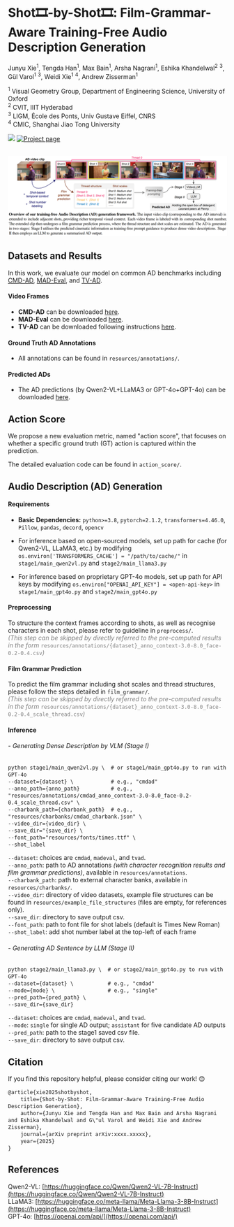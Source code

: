 # Shot🎞️-by-Shot🎞️: Film-Grammar-Aware Training-Free Audio Description Generation

Junyu Xie<sup>1</sup>, Tengda Han<sup>1</sup>, Max Bain<sup>1</sup>, Arsha Nagrani<sup>1</sup>, Eshika Khandelwal<sup>2</sup> <sup>3</sup>, Gül Varol<sup>1</sup> <sup>3</sup>, Weidi Xie<sup>1</sup> <sup>4</sup>, Andrew Zisserman<sup>1</sup>

<sup>1</sup> Visual Geometry Group, Department of Engineering Science, University of Oxford <br>
<sup>2</sup> CVIT, IIIT Hyderabad <br>
<sup>3</sup> LIGM, École des Ponts, Univ Gustave Eiffel, CNRS <br>
<sup>4</sup> CMIC, Shanghai Jiao Tong University

<a src="https://img.shields.io/badge/cs.CV-xxxx.xxxxx-b31b1b?logo=arxiv&logoColor=red" href="https://arxiv.org/abs/xxxx.xxxxx">  
<img src="https://img.shields.io/badge/cs.CV-xxxx.xxxxx-b31b1b?logo=arxiv&logoColor=red"></a>
<a href="https://www.robots.ox.ac.uk/~vgg/research/shot-by-shot/" alt="Project page"> 
<img alt="Project page" src="https://img.shields.io/badge/project_page-shot--by--shot-blue"></a>
<br>
<br>
<p align="center">
  <img src="resources/assets/teaser.PNG"  width="750"/>
</p>



## Datasets and Results
In this work, we evaluate our model on common AD benchmarks including [CMD-AD](https://www.robots.ox.ac.uk/~vgg/research/autoad/), [MAD-Eval](https://github.com/Soldelli/MAD), and [TV-AD](https://www.robots.ox.ac.uk/~vgg/research/autoad-zero/#tvad).
#### Video Frames
* **CMD-AD** can be downloaded [here](https://github.com/TengdaHan/AutoAD/tree/main/autoad_iii). 
* **MAD-Eval** can be downloaded [here](https://github.com/Soldelli/MAD).
* **TV-AD** can be downloaded following instructions [here](https://github.com/Jyxarthur/AutoAD-Zero).
#### Ground Truth AD Annotations
* All annotations can be found in `resources/annotations/`.

#### Predicted ADs
* The AD predictions (by Qwen2-VL+LLaMA3 or GPT-4o+GPT-4o) can be downloaded [here](https://drive.google.com/drive/folders/1glNKnEamZG372TR03Nnw4MTErpzjW-6g?usp=sharing).


## Action Score
We propose a new evaluation metric, named "action score", that focuses on whether a specific ground truth (GT) action is captured within the prediction. 
<!--It is <br> -->
<!--<b>(i)</b> character-free, meaning that the presence of character names has minimal impact <br>-->
<!--<b>(ii)</b> recall-oriented, without penalising additional action information in the prediction-->

The detailed evaluation code can be found in `action_score/`.


## Audio Description (AD) Generation

#### Requirements
* **Basic Dependencies:** ```python>=3.8```, ```pytorch=2.1.2```, ```transformers=4.46.0```, ```Pillow```, ```pandas```, ```decord```, ```opencv```

* For inference based on open-sourced models, set up path for cache (for Qwen2-VL, LLaMA3, etc.) by modifying `os.environ['TRANSFORMERS_CACHE'] = "/path/to/cache/"` in `stage1/main_qwen2vl.py` and `stage2/main_llama3.py`

* For inference based on proprietary GPT-4o models, set up path for API keys by modifying `os.environ["OPENAI_API_KEY"] = <open-api-key>` in `stage1/main_gpt4o.py` and `stage2/main_gpt4o.py`



#### Preprocessing
To structure the context frames according to shots, as well as recognise characters in each shot, please refer to guideline in `preprocess/`. <br>
<span style="color:gray"><i>(This step can be skipped by directly referred to the pre-computed results in the form </i> `resources/annotations/{dataset}_anno_context-3.0-8.0_face-0.2-0.4.csv`<i>)</i></span>

#### Film Grammar Prediction
To predict the film grammar including shot scales and thread structures, please follow the steps detailed in `film_grammar/`. <br>
<span style="color:gray"><i>(This step can be skipped by directly referred to the pre-computed results in the form </i> `resources/annotations/{dataset}_anno_context-3.0-8.0_face-0.2-0.4_scale_thread.csv`<i>)</i></span>

#### Inference
###### - Generating Dense Description by VLM (Stage I)
```
python stage1/main_qwen2vl.py \  # or stage1/main_gpt4o.py to run with GPT-4o
--dataset={dataset} \            # e.g., "cmdad"
--anno_path={anno_path}          # e.g., "resources/annotations/cmdad_anno_context-3.0-8.0_face-0.2-0.4_scale_thread.csv" \
--charbank_path={charbank_path}  # e.g., "resources/charbanks/cmdad_charbank.json" \
--video_dir={video_dir} \
--save_dir="{save_dir} \
--font_path="resources/fonts/times.ttf" \
--shot_label 
```
`--dataset`: choices are `cmdad`, `madeval`, and `tvad`. <br>
`--anno_path`: path to AD annotations *(with character recognition results and film grammar predictions)*, available in `resources/annotations`. <br>
`--charbank_path`: path to external character banks, available in `resources/charbanks/`. <br>
`--video_dir`: directory of video datasets, example file structures can be found in `resources/example_file_structures` (files are empty, for references only). <br>
`--save_dir`: directory to save output csv. <br>
`--font_path`: path to font file for shot labels (default is Times New Roman) <br>
`--shot_label`: add shot number label at the top-left of each frame  <br> 

###### - Generating AD Sentence by LLM (Stage II)
```
python stage2/main_llama3.py \  # or stage2/main_gpt4o.py to run with GPT-4o
--dataset={dataset} \           # e.g., "cmdad"
--mode={mode} \                 # e.g., "single"
--pred_path={pred_path} \       
--save_dir={save_dir} 
```
`--dataset`: choices are `cmdad`, `madeval`, and `tvad`. <br>
`--mode`: `single` for single AD output; `assistant` for five candidate AD outputs <br>
`--pred_path`: path to the stage1 saved csv file. <br>
`--save_dir`: directory to save output csv. <br>





## Citation
If you find this repository helpful, please consider citing our work! &#128522;
```
@article{xie2025shotbyshot,
	title={Shot-by-Shot: Film-Grammar-Aware Training-Free Audio Description Generation},
	author={Junyu Xie and Tengda Han and Max Bain and Arsha Nagrani and Eshika Khandelwal and G\"ul Varol and Weidi Xie and Andrew Zisserman},
	journal={arXiv preprint arXiv:xxxx.xxxxx},
	year={2025}
}
```

## References
Qwen2-VL: [https://huggingface.co/Qwen/Qwen2-VL-7B-Instruct](https://huggingface.co/Qwen/Qwen2-VL-7B-Instruct) <br>
LLaMA3: [https://huggingface.co/meta-llama/Meta-Llama-3-8B-Instruct](https://huggingface.co/meta-llama/Meta-Llama-3-8B-Instruct) <br>
GPT-4o: [https://openai.com/api/](https://openai.com/api/) <br>



 
